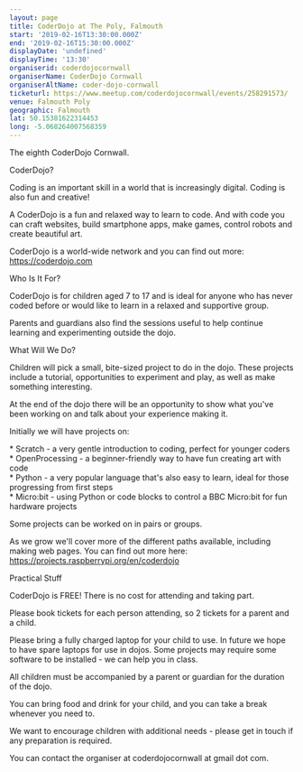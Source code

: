 ```yaml
---
layout: page
title: CoderDojo at The Poly, Falmouth
start: '2019-02-16T13:30:00.000Z'
end: '2019-02-16T15:30:00.000Z'
displayDate: 'undefined'
displayTime: '13:30'
organiserid: coderdojocornwall
organiserName: CoderDojo Cornwall
organiserAltName: coder-dojo-cornwall
ticketurl: https://www.meetup.com/coderdojocornwall/events/258291573/
venue: Falmouth Poly
geographic: Falmouth
lat: 50.15381622314453
long: -5.068264007568359
---
```

<p>The eighth CoderDojo Cornwall.</p> <p>CoderDojo?</p> <p>Coding is an important skill in a world that is increasingly digital. Coding is also fun and creative!</p> <p>A CoderDojo is a fun and relaxed way to learn to code. And with code you can craft websites, build smartphone apps, make games, control robots and create beautiful art.</p> <p>CoderDojo is a world-wide network and you can find out more: <a href='https://coderdojo.com' class='linkified'>https://coderdojo.com</a></p> <p>Who Is It For?</p> <p>CoderDojo is for children aged 7 to 17 and is ideal for anyone who has never coded before or would like to learn in a relaxed and supportive group.</p> <p>Parents and guardians also find the sessions useful to help continue learning and experimenting outside the dojo.</p> <p>What Will We Do?</p> <p>Children will pick a small, bite-sized project to do in the dojo. These projects include a tutorial, opportunities to experiment and play, as well as make something interesting.</p> <p>At the end of the dojo there will be an opportunity to show what you've been working on and talk about your experience making it.</p> <p>Initially we will have projects on:</p> <p>* Scratch - a very gentle introduction to coding, perfect for younger coders<br/>* OpenProcessing - a beginner-friendly way to have fun creating art with code<br/>* Python - a very popular language that's also easy to learn, ideal for those progressing from first steps<br/>* Micro:bit - using Python or code blocks to control a BBC Micro:bit for fun hardware projects</p> <p>Some projects can be worked on in pairs or groups.</p> <p>As we grow we'll cover more of the different paths available, including making web pages. You can find out more here: <a href='https://projects.raspberrypi.org/en/coderdojo' class='linkified'>https://projects.raspberrypi.org/en/coderdojo</a></p> <p>Practical Stuff</p> <p>CoderDojo is FREE! There is no cost for attending and taking part.</p> <p>Please book tickets for each person attending, so 2 tickets for a parent and a child.</p> <p>Please bring a fully charged laptop for your child to use. In future we hope to have spare laptops for use in dojos. Some projects may require some software to be installed - we can help you in class.</p> <p>All children must be accompanied by a parent or guardian for the duration of the dojo.</p> <p>You can bring food and drink for your child, and you can take a break whenever you need to.</p> <p>We want to encourage children with additional needs - please get in touch if any preparation is required.</p> <p>You can contact the organiser at coderdojocornwall at gmail dot com.</p> 
